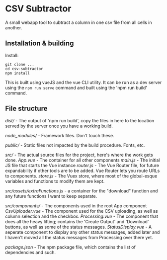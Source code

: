 # CSV Subtractor
A small webapp tool to subtract a column in one csv file from all cells  in another. 

## Installation & building
Install:
```
git clone ...
cd csv-subtractor
npm install
```

This is built using vueJS and the vue CLI utility. It can be run as a dev server using the `npm run serve` command and built using the 'npm run build' command.

## File structure
*dist/* - The output of 'npm run build', copy the files in here to the location served by the server once you have a working build.

*node_modules/* - Framework files. Don't touch these. 

*public/* - Static files not impacted by the build procedure. Fonts, etc.

*src/* - The actual source files for the project, here's where the work gets done.
    *App.vue* - The container for all other components
    *main.js* - The initial JS file that starts the Vue instance
    *router.js* - The Vue Router file, for future expandability if other tools are to be added. Vue Router lets you route URLs to components.
    *store.js* - The Vuex store, where most of the global-esque variables and functions to modify them are kept.

*src/assets/extraFunctions.js* - a container for the "download" function and any future functions I want to keep separate.

*src/components/* - The components used in the root App component
    *CsvUploader.vue* - The component used for the CSV uploading, as well as column selection and the checkbox.
    *Processing.vue* - The component that does all the heavy lifting; contains the 'Create Output' and 'Download' buttons, as well as some of the status messages.
    *StatusDisplay.vue* - A seperate component to display any other status messages, added later and I haven't moved all the status messages from Processing over there yet.
    
*package.json* - The npm package file, which contains the list of dependencies and such.
